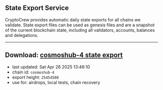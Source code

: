 ## State Export Service
CryptoCrew provides automatic daily state exports for all chains we validate. State export files can be used as genesis files and are a snapshot of the current blockchain state, including all validators, accounts, balances and delegations.

---
**Download: [cosmoshub-4 state export](https://dl-eu2.ccvalidators.com/SERVICE/cosmoshub/cosmoshub-4_export_25454508.json)**
---

- last updated: Sat Apr 26 2025 13:46:10
- chain id: `cosmoshub-4`
- export height: `25454508`
- use for: airdrops, local tests, chain recovery
